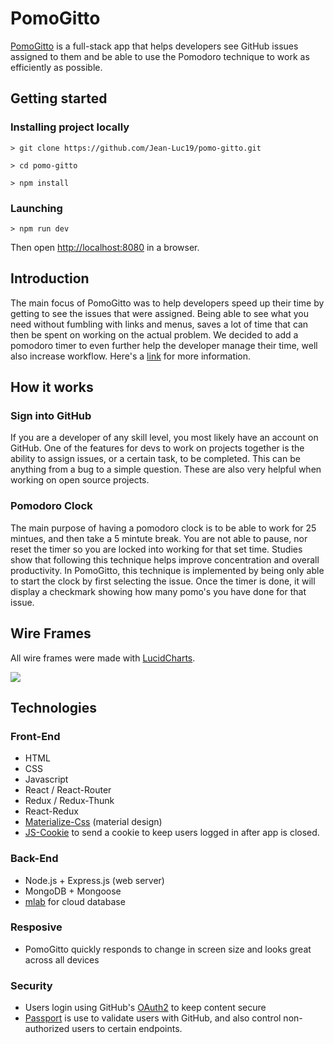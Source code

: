 <h1>PomoGitto</h1>
<p><a href="https://pomo-gitto.herokuapp.com">PomoGitto</a> is a full-stack app that helps developers see GitHub issues assigned to them and be able to use the Pomodoro technique to work as efficiently as possible.</p>


## Getting started


### Installing project locally

```
> git clone https://github.com/Jean-Luc19/pomo-gitto.git 

> cd pomo-gitto

> npm install 
```

### Launching 
```
> npm run dev
```
Then open [http://localhost:8080](http://localhost:8080) in a browser.

<h2>Introduction</h2>
<p>The main focus of PomoGitto was to help developers speed up their time by getting to see the issues that were assigned. Being able to see what you need without fumbling with links and menus, saves a lot of time that can then be spent on working on the actual problem. We decided to add a pomodoro timer to even further help the developer manage their time, well also increase workflow. Here's a <a href="https://en.wikipedia.org/wiki/Pomodoro_Technique">link</a> for more information.</p>

<h2>How it works</h2>
<h3>Sign into GitHub</h3>
<p>If you are a developer of any skill level, you most likely have an account on GitHub. One of the features for devs to work on projects together is the ability to assign issues, or a certain task, to be completed. This can be anything from a bug to a simple question. These are also very helpful when working on open source projects.</p>

<h3>Pomodoro Clock</h3>
<p>The main purpose of having a pomodoro clock is to be able to work for 25 mintues, and then take a 5 mintute break. You are not able to pause, nor reset the timer so you are locked into working for that set time. Studies show that following this technique helps improve concentration and overall productivity. In PomoGitto, this technique is implemented by being only able to start the clock by first selecting the issue. Once the timer is done, it will display a checkmark showing how many pomo's you have done for that issue.</p>

<h2>Wire Frames</h2>
<p>All wire frames were made with <a href="https://www.lucidchart.com/pages/b/content_section1?ab=1">LucidCharts</a>.</p>
<img src="client/public/images/pomogitto-collage.png">

<h2>Technologies</h2>
<h3>Front-End</h3>
<ul>
    <li>HTML</li>
    <li>CSS</li>
    <li>Javascript</li>
    <li>React / React-Router</li>
    <li>Redux / Redux-Thunk</li>
    <li>React-Redux</li>
    <li><a href="http://materializecss.com/">Materialize-Css</a> (material design)</li>
    <li><a href="https://github.com/js-cookie/js-cookie">JS-Cookie</a> to send a cookie to keep users logged in after app is closed.</li>
</ul>
<h3>Back-End</h3>
<ul>
    <li>Node.js + Express.js (web server)</li>
    <li>MongoDB + Mongoose</li>
    <li><a href="https://mlab.com/welcome/">mlab</a> for cloud database</li>
</ul>

<h3>Resposive</h3>
<ul>
    <li>PomoGitto quickly responds to change in screen size and looks great across all devices</li>
</ul>

<h3>Security</h3>
<ul>
    <li>Users login using GitHub's <a href="https://developer.github.com/v3/oauth/">OAuth2</a> to keep content secure</li>
    <li><a href=""http://passportjs.org/">Passport</a> is use to validate users with GitHub, and also control non-authorized users to certain endpoints.</li>
</ul>



